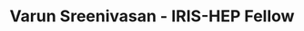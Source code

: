 ---
layout: fellow
pagetype: fellow
permalink: /fellows/VarunSreenivasan16.html
fellow-name: Varun Sreenivasan
title: Varun Sreenivasan - IRIS-HEP Fellow
active: false
dates:
  start: 2021-05-24
  end: 2021-08-27
photo: /assets/images/team/fellows-2021/Varun-Sreenivasan.jpg
institution: University of Wisconsin-Madison
e-mail: vsreenivasan@wisc.edu
project_title: Graph Methods for Particle Tracking
focus-area: ia
project_goal: >
  Use Machine Learning and domain knowledge to adapt Nearest Neighbors algorithm for
  efficient graph construction. Developing this solution will pave the way for achieving
  enhancements in the particle track reconstruction process.
mentors:
- Daniel Murnane (Lawrence Berkeley National Laboratory)

proposal: /assets/pdf/fellows-2021/Fellow-Varun-Sreenivasan-Proposal.pdf
presentations:
- title: Graph Methods for Particle Tracking
  date: 2021-09-08
  url: https://indico.cern.ch/event/1071399/contributions/4505117/attachments/2305003/3921355/Varun_Sreenivasan.pdf
  meeting: IRIS-HEP Topical Meetings
  meetingurl: https://indico.cern.ch/event/1071399/
  recordingurl: https://youtu.be/XIq9DyWIOP8
  focus-area: ia
current_status: >
  <strong>February 2022</strong> - Software Engineer II at DataChat Inc.
github-username: VarunSreenivasan16

linkedin-profile: https://www.linkedin.com/in/varun-sreenivasan
---